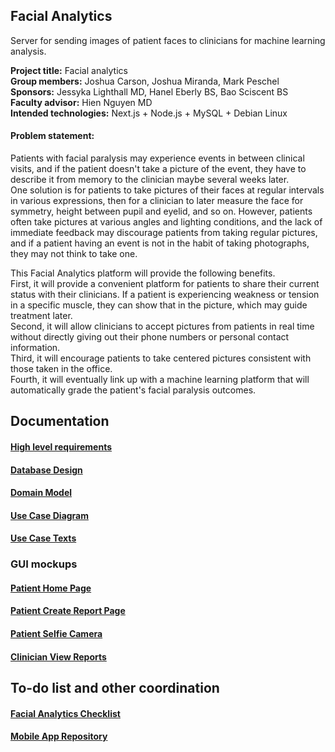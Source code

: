 ## Facial Analytics
Server for sending images of patient faces to clinicians for machine learning analysis.

**Project title:** Facial analytics\
**Group members:** Joshua Carson, Joshua Miranda, Mark Peschel\
**Sponsors:** Jessyka Lighthall MD, Hanel Eberly BS, Bao Sciscent BS\
**Faculty advisor:** Hien Nguyen MD\
**Intended technologies:** Next.js + Node.js + MySQL + Debian Linux

#### Problem statement:
Patients with facial paralysis may experience events in between clinical visits, and if the patient doesn't take a picture of the event, they have to describe it from memory to the clinician maybe several weeks later.\
One solution is for patients to take pictures of their faces at regular intervals in various expressions, then for a clinician to later measure the face for symmetry, height between pupil and eyelid, and so on. However, patients often take pictures at various angles and lighting conditions, and the lack of immediate feedback may discourage patients from taking regular pictures, and if a patient having an event is not in the habit of taking photographs, they may not think to take one.

This Facial Analytics platform will provide the following benefits.\
First, it will provide a convenient platform for patients to share their current status with their clinicians. If a patient is experiencing weakness or tension in a specific muscle, they can show that in the picture, which may guide treatment later.\
Second, it will allow clinicians to accept pictures from patients in real time without directly giving out their phone numbers or personal contact information.\
Third, it will encourage patients to take centered pictures consistent with those taken in the office.\
Fourth, it will eventually link up with a machine learning platform that will automatically grade the patient's facial paralysis outcomes.

## Documentation

#### [High level requirements](https://pennstateoffice365-my.sharepoint.com/:w:/g/personal/msp5393_psu_edu/EVU0gBeUfkpKnjZxytoE1l8BLoWNbVO5uDRFVc7x0O3YPw)

#### [Database Design](https://drive.google.com/file/d/1EI9w-PoYzTP_i9AJYBGYWvi-uNHV-ZL-/view)

#### [Domain Model](https://drive.google.com/file/d/1CX_ORTxK9FsXk-Tg8izZSY5mT3a4EZe7/view)

#### [Use Case Diagram](https://drive.google.com/file/d/1AnI4uiMBwyy5A9Y5e8ODEz1mqSg9A1hw/view)

#### [Use Case Texts](https://pennstateoffice365-my.sharepoint.com/:w:/g/personal/msp5393_psu_edu/EVelXHCvjg5EvWKXS1mq6bUBiL-OjuirglWUA8vu7arOGQ)


### GUI mockups
#### [Patient Home Page](https://drive.google.com/file/d/1jHxOmagBA9gvN7j0aeyVZUyZbgv3Xk59/view)
#### [Patient Create Report Page](https://drive.google.com/file/d/18hsAbos79KHM39r5vH9XXSej_u8Zj9mA/view)
#### [Patient Selfie Camera](https://drive.google.com/file/d/1pW1Z15qM6H06mlzMzXzueFi25vHZ-dhG/view)
#### [Clinician View Reports](https://drive.google.com/file/d/1AETmj-viyM2TtNj5Bf8W1gONdDVS0624/view)

## To-do list and other coordination

#### [Facial Analytics Checklist](https://pennstateoffice365-my.sharepoint.com/:x:/g/personal/msp5393_psu_edu/EZh5t_dYPsNFq0JaZCNACAEB13Uo0YzhOKBRcONIOyd8cw?e=JBWeEK)
#### [Mobile App Repository](https://github.com/jxm1348/Capstone-Facial-Paralysis-Mobile-App)
